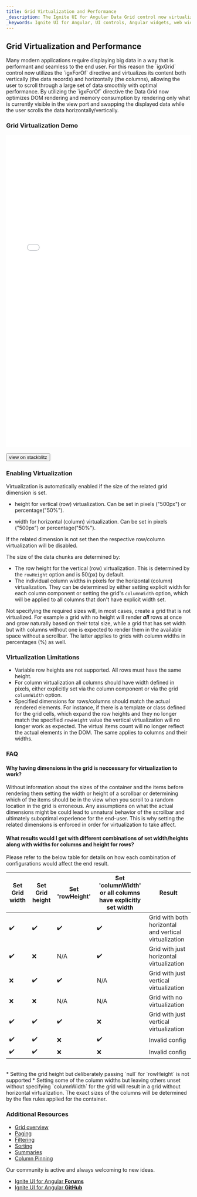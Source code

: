 ```yaml
---
title: Grid Virtualization and Performance
_description: The Ignite UI for Angular Data Grid control now virtualizes its columns and rows, visualizing only the visible chunks of the data in the DOM, as a result allowing smooth and seamless scrolling through large sets of data.
_keywords: Ignite UI for Angular, UI controls, Angular widgets, web widgets, UI widgets, Angular, Native Angular Components Suite, Native Angular Controls, Native Angular Components Library, Angular Data Grid component, Angular Data Grid control, Angular Grid component, Angular Grid control, Angular High Performance Grid, Virtualization, Performance
---
```


## Grid Virtualization and Performance

<p class="highlight">Many modern applications require displaying big data in a way that is performant and seamless to the end user.
For this reason the `igxGrid` control now utilizes the `igxForOf` directive and virtualizes its content both vertically (the data records) and horizontally (the columns), allowing the user to scroll through a large set of data smoothly with optimal performance.
By utilizing the `igxForOf` directive the Data Grid now optimizes DOM rendering and memory consumption by rendering only what is currently visible in the view port and swapping the displayed data while the user scrolls the data horizontally/vertically.</p>
<div class="divider"></div>

### Grid Virtualization Demo

<div class="sample-container loading" style="height:850px">
    <iframe id="grid-sample-2-iframe" src='{environment:demosBaseUrl}/grid-sample-2' width="100%" height="100%" seamless frameBorder="0" onload="onSampleIframeContentLoaded(this);"></iframe>
</div>
<br/>
<div>
<button data-localize="stackblitz" class="stackblitz-btn" data-iframe-id="grid-sample-2-iframe" data-demos-base-url="{environment:demosBaseUrl}">view on stackblitz</button>
</div>

### Enabling Virtualization

Virtualization is automatically enabled if the size of the related grid dimension is set.

*   height for vertical (row) virtualization. Can be set in pixels ("500px") or percentage("50%").

*   width for horizontal (column) virtualization. Can be set in pixels ("500px") or percentage("50%").

If the related dimension is not set then the respective row/column virtualization will be disabled.

The size of the data chunks are determined by:

*   The row height for the vertical (row) virtualization. This is determined by the `rowHeight` option and is 50(px) by default.
*   The individual column widths in pixels for the horizontal (column) virtualization. They can be determined by either setting explicit width for each column component or setting the grid's `columnWidth` option, which will be applied to all columns that don't have explicit width set.

Not specifying the required sizes will, in most cases, create a grid that is not virtualized. For example a grid with no height will render ***all*** rows at once and grow naturally based on their total size, while a grid that has set width but with columns without one is expected to render them in the available space without a scrollbar. The latter applies to grids with column widths in percentages (%) as well.

### Virtualization Limitations

*   Variable row heights are not supported. All rows must have the same height.
*   For column virtualization all columns should have width defined in pixels, either explicitly set via the column component or via the grid `columnWidth` option.
*   Specified dimensions for rows/columns should match the actual rendered elements. For instance, if there is a template or class defined for the grid cells, which expand the row heights and they no longer match the specified `rowHeight` value the vertical virtualization will no longer work as expected. The virtual items count will no longer reflect the actual elements in the DOM. The same applies to columns and their widths.


### FAQ

#### Why having dimensions in the grid is neccessary for virtualization to work?

Without information about the sizes of the container and the items before rendering them setting the width or height of a scrollbar or determining which of the items should be in the view when you scroll to a random location in the grid is erroneous. Any assumptions on what the actual dimensions might be could lead to unnatural behavior of the scrollbar and ultimately suboptimal experience for the end-user. This is why setting the related dimensions is enforced in order for virtualization to take affect.

#### What results would I get with different combinations of set width/heights along with widths for columns and height for rows?

Please refer to the below table for details on how each combination of configurations would affect the end result.

| Set Grid width     | Set Grid height    | Set 'rowHeight'    | Set 'columnWidth' or all columns have explicitly set width | Result                                                |
|--------------------|--------------------|--------------------|------------------------------------------------------------|-------------------------------------------------------|
| :heavy_check_mark: | :heavy_check_mark: | :heavy_check_mark: | :heavy_check_mark:                                         | Grid with both horizontal and vertical virtualization |
| :heavy_check_mark: | :x:                | N/A                | :heavy_check_mark:                                         | Grid with just horizontal virtualization              |
| :x:                | :heavy_check_mark: | :heavy_check_mark: | N/A                                                        | Grid with just vertical virtualization                |
| :x:                | :x:                | N/A                | N/A                                                        | Grid with no virtualization                           |
| :heavy_check_mark: | :heavy_check_mark: | :heavy_check_mark: | :x:                                                        | Grid with just vertical virtualization                |
| :heavy_check_mark: | :heavy_check_mark: | :x:                | :heavy_check_mark:                                         | Invalid config                                        |
| :heavy_check_mark: | :heavy_check_mark: | :x:                | :x:                                                        | Invalid config                                        |

<br/>
*   Setting the grid height but deliberately passing `null` for `rowHeight` is not supported
*   Setting some of the column widths but leaving others unset without specifying `columnWidth` for the grid will result in a grid without horizontal virtualization. The exact sizes of the columns will be determined by the flex rules applied for the container.

### Additional Resources
<div class="divider--half"></div>

* [Grid overview](grid.html)
* [Paging](grid_paging.html)
* [Filtering](grid_filtering.html)
* [Sorting](grid_sorting.html)
* [Summaries](grid_summaries.html)
* [Column Pinning](grid_column_pinning.html)

<div class="divider--half"></div>
Our community is active and always welcoming to new ideas.

* [Ignite UI for Angular **Forums**](https://www.infragistics.com/community/forums/f/ignite-ui-for-angular)
* [Ignite UI for Angular **GitHub**](https://github.com/IgniteUI/igniteui-angular)